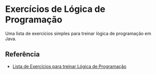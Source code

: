 
# Exercícios de Lógica de Programação

Uma lista de exercícios simples para treinar lógica de programação em Java.


## Referência

 - [Lista de Exercícios para treinar Lógica de Programação](https://www.dio.me/articles/lista-de-exercicios-para-treinar-logica-de-programacao)
